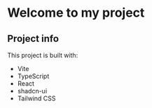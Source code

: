 # Welcome to my project

## Project info

This project is built with:

- Vite
- TypeScript
- React
- shadcn-ui
- Tailwind CSS


